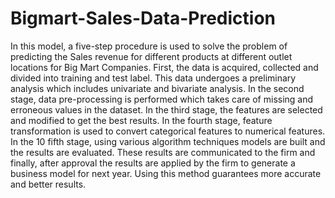 # Bigmart-Sales-Data-Prediction
In this model, a five-step procedure is used to solve the problem of predicting the Sales revenue for different products at different outlet locations for Big Mart Companies. First, the data is acquired, collected and divided into training and test label. This data undergoes a preliminary analysis which includes univariate and bivariate analysis. In the second stage, data pre-processing is performed which takes care of missing and erroneous values in the dataset. In the third stage, the features are selected and modified to get the best results. In the fourth stage, feature transformation is used to convert categorical features to numerical features. In the 10 fifth stage, using various algorithm techniques models are built and the results are evaluated. These results are communicated to the firm and finally, after approval the results are applied by the firm to generate a business model for next year. Using this method guarantees more accurate and better results.
